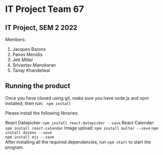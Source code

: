 # IT Project Team 67

## IT Project, SEM 2 2022

Members: 

1. Jacques Barons
2. Panos Menidis
3. Jett Miller
4. Srivastav Manokaran
5. Tanay Khandelwal


## Running the product

Once you have cloned using git, make sure you have node.js and npm installed, then run: ``` npm install```

Please install the following libraries:

React Datepicker: ```npm install react-datepicker --save```
React Calendar: ```npm install react-calendar```
Image upload: ```npm install multer --save```
              ```npm install dotenv --save```  
              ```npm install ejs --save```            
After installing all the required dependencies, run ```npm start``` to start the program.

